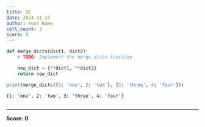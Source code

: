 ```yaml
---
title: Q2
date: 2024-11-27
author: Your Name
cell_count: 3
score: 0
---
```


```python
def merge_dicts(dict1, dict2):
    # TODO: Implement the merge_dicts function

    new_dict = {**dict1, **dict2}
    return new_dict
```


```python
print(merge_dicts({1: 'one', 2: 'two'}, {3: 'three', 4: 'four'}))
```

    {1: 'one', 2: 'two', 3: 'three', 4: 'four'}



```python

```


---
**Score: 0**
